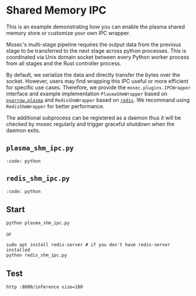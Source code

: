 # Shared Memory IPC

This is an example demonstrating how you can enable the plasma shared memory store or customize your own IPC wrapper.

Mosec's multi-stage pipeline requires the output data from the previous stage to be transferred to the next stage across python processes. This is coordinated via Unix domain socket between every Python worker process from all stages and the Rust controller process.

By default, we serialize the data and directly transfer the bytes over the socket. However, users may find wrapping this IPC useful or more efficient for specific use cases. Therefore, we provide the `mosec.plugins.IPCWrapper` interface and example implementation `PlasmaShmWrapper` based on [`pyarrow.plasma`](https://arrow.apache.org/docs/11.0/python/plasma.html) and `RedisShmWrapper` based on [`redis`](https://pypi.org/project/redis). We recommand using `RedisShmWrapper` for better performance.

The additional subprocess can be registered as a daemon thus it will be checked by mosec regularly and trigger graceful shutdown when the daemon exits.

## **`plasma_shm_ipc.py`**

```{include} ../../../examples/plasma_shm_ipc.py
:code: python
```
## **`redis_shm_ipc.py`**

```{include} ../../../examples/redis_shm_ipc.py
:code: python
```

## Start

```shell
python plasma_shm_ipc.py
```
or
```shell
sudo apt install redis-server # if you don't have redis-server installed
python redis_shm_ipc.py
```

## Test

```shell
http :8000/inference size=100
```
